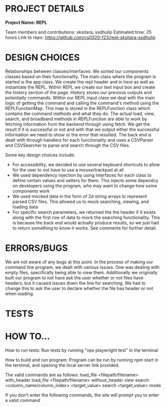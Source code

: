 # PROJECT DETAILS

**Project Name: REPL**

Team members and contributions: sksitara, ssdhulip
Estimated time: 25 hours
Link to repo: https://github.com/cs0320-f23/repl-sksitara-ssdhulip

# DESIGN CHOICES

Relationships between classes/interfaces:
We sorted our components classes based on their functionality. The main class where the program is
started is the app class. We create the repl header and in here as well as instantiate the REPL.
Within REPL we create our text input box and create the history section of the page. History stores
our previous outputs and potentially commands. Within our REPL input class we deal with the main
logic of getting the command and calling the command's method using the REPLFunctionMap. This map
is stored in the REPLFunction class which contains the command methods and what they do. The actual
load, view, search, and broadband methods in REPLFunction are able to work by fetching information
from the backend through using fetch. We get the result if it is successful or not and with that we
output either the successful information we need to show or the error that resulted. The back end is
dealt with through handlers for each functionality and uses a CSVParser and CSVSearcher to parse and
search through the CSV files. 

Some key design choices include:

- For accessibility, we decided to use several keyboard shortcuts to allow for the user to not have
to use a mouse/trackpad at all 
- We used dependency injection by using interfaces for each class to define certain values and
  setters for them. This injects some dependcy on developers using the program, who may want to
  change how some components work
- We used mocked data in the form of 2d string arrays to represent parsed CSV files. This allowed
  us to mock searching, viewing, and loading data
- For specific search parameters, we returned the the header if it exists along with the first row
  of data to mock the searching functionality. This is because the back end would actually produce
  results, so we just had to return something to know it works. See comments for further detail.

# ERRORS/BUGS

We are not aware of any bugs at this point. In the process of making our command line program, we
dealt with various issues. One was dealing with empty files, specifically being able to view them.
Additionally we originally built our program to not have ask the user whether or not files have
headers, but it caused issues down the line for searching. We had to change this to ask the user to
declare whether the file has header or not when loading.

# TESTS



# HOW TO...

How to run tests:
Run tests by running "npx playwright test" in the terminal

How to build and run program:
Program can be run by running npm start in the terminal, and opening the local server link
provided.

The valid commands are as follows:
load_file <filepath/filename> with_header
load_file <filepath/filename> without_header
view
search <column_name/column_index> <target_value>
search <target_value>
mode

If you don't enter the following commands, the site will prompt you to enter a valid command